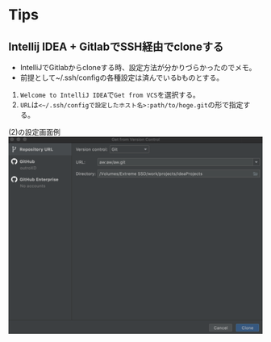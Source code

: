 # Tips
## Intellij IDEA + GitlabでSSH経由でcloneする
* IntelliJでGitlabからcloneする時、設定方法が分かりづらかったのでメモ。  
* 前提として~/.ssh/configの各種設定は済んでいるbものとする。

1. `Welcome to IntelliJ IDEA`で`Get from VCS`を選択する。
2. `URL`は`<~/.ssh/configで設定したホスト名>:path/to/hoge.git`の形で指定する。  

(2)の設定画面例  
<img src="../../resource/tech/ide/jetBrains_1.png">